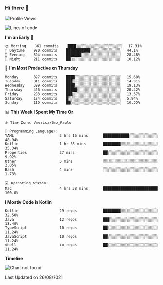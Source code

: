 ### Hi there 👋

<!--
**fernandonogueira/fernandonogueira** is a ✨ _special_ ✨ repository because its `README.md` (this file) appears on your GitHub profile.

Here are some ideas to get you started:

- 🔭 I’m currently working on ...
- 🌱 I’m currently learning ...
- 👯 I’m looking to collaborate on ...
- 🤔 I’m looking for help with ...
- 💬 Ask me about ...
- 📫 How to reach me: ...
- 😄 Pronouns: ...
- ⚡ Fun fact: ...
-->

<!--START_SECTION:waka-->
![Profile Views](http://img.shields.io/badge/Profile%20Views-3-blue)

![Lines of code](https://img.shields.io/badge/From%20Hello%20World%20I%27ve%20Written-464780%20lines%20of%20code-blue)

**I'm an Early 🐤** 

```text
🌞 Morning    361 commits    ████░░░░░░░░░░░░░░░░░░░░░   17.31% 
🌆 Daytime    920 commits    ███████████░░░░░░░░░░░░░░   44.1% 
🌃 Evening    594 commits    ███████░░░░░░░░░░░░░░░░░░   28.48% 
🌙 Night      211 commits    ██░░░░░░░░░░░░░░░░░░░░░░░   10.12%

```
📅 **I'm Most Productive on Thursday** 

```text
Monday       327 commits    ████░░░░░░░░░░░░░░░░░░░░░   15.68% 
Tuesday      311 commits    ███░░░░░░░░░░░░░░░░░░░░░░   14.91% 
Wednesday    399 commits    ████░░░░░░░░░░░░░░░░░░░░░   19.13% 
Thursday     426 commits    █████░░░░░░░░░░░░░░░░░░░░   20.42% 
Friday       283 commits    ███░░░░░░░░░░░░░░░░░░░░░░   13.57% 
Saturday     124 commits    █░░░░░░░░░░░░░░░░░░░░░░░░   5.94% 
Sunday       216 commits    ██░░░░░░░░░░░░░░░░░░░░░░░   10.35%

```


📊 **This Week I Spent My Time On** 

```text
⌚︎ Time Zone: America/Sao_Paulo

💬 Programming Languages: 
YAML                     2 hrs 16 mins       ████████████░░░░░░░░░░░░░   48.94% 
Kotlin                   1 hr 38 mins        ████████░░░░░░░░░░░░░░░░░   35.34% 
Properties               27 mins             ██░░░░░░░░░░░░░░░░░░░░░░░   9.92% 
Other                    5 mins              ░░░░░░░░░░░░░░░░░░░░░░░░░   2.05% 
Bash                     4 mins              ░░░░░░░░░░░░░░░░░░░░░░░░░   1.73%

💻 Operating System: 
Mac                      4 hrs 38 mins       █████████████████████████   100.0%

```

**I Mostly Code in Kotlin** 

```text
Kotlin                   29 repos            ████████░░░░░░░░░░░░░░░░░   32.58% 
Java                     12 repos            ███░░░░░░░░░░░░░░░░░░░░░░   13.48% 
TypeScript               10 repos            ██░░░░░░░░░░░░░░░░░░░░░░░   11.24% 
JavaScript               10 repos            ██░░░░░░░░░░░░░░░░░░░░░░░   11.24% 
Shell                    10 repos            ██░░░░░░░░░░░░░░░░░░░░░░░   11.24%

```


**Timeline**

![Chart not found](https://raw.githubusercontent.com/fernandonogueira/fernandonogueira/master/charts/bar_graph.png) 


 Last Updated on 26/08/2021
<!--END_SECTION:waka-->
